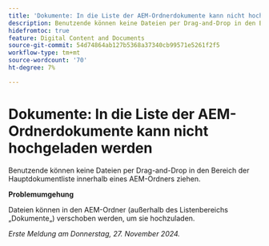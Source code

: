 ```yaml
---
title: 'Dokumente: In die Liste der AEM-Ordnerdokumente kann nicht hochgeladen werden'
description: Benutzende können keine Dateien per Drag-and-Drop in den Bereich der Hauptdokumentliste innerhalb eines AEM-Ordners ziehen.
hidefromtoc: true
feature: Digital Content and Documents
source-git-commit: 54d74864ab127b5368a37340cb99571e5261f2f5
workflow-type: tm+mt
source-wordcount: '70'
ht-degree: 7%

---
```


# Dokumente: In die Liste der AEM-Ordnerdokumente kann nicht hochgeladen werden

Benutzende können keine Dateien per Drag-and-Drop in den Bereich der Hauptdokumentliste innerhalb eines AEM-Ordners ziehen.

**Problemumgehung**

Dateien können in den AEM-Ordner (außerhalb des Listenbereichs „Dokumente„) verschoben werden, um sie hochzuladen.

_Erste Meldung am Donnerstag, 27. November 2024._

